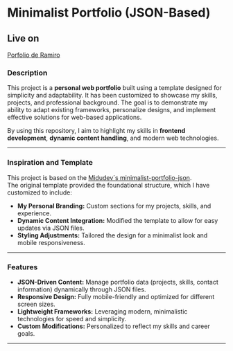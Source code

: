 # Minimalist Portfolio (JSON-Based)

## Live on

[Porfolio de Ramiro](https://ramirocosa.is-a.dev/)

### Description

This project is a **personal web portfolio** built using a template designed for simplicity and adaptability. It has been customized to showcase my skills, projects, and professional background. The goal is to demonstrate my ability to adapt existing frameworks, personalize designs, and implement effective solutions for web-based applications.

By using this repository, I aim to highlight my skills in **frontend development**, **dynamic content handling**, and modern web technologies.

---

### Inspiration and Template

This project is based on the [Midudev´s minimalist-portfolio-json](https://github.com/midudev/minimalist-portfolio-json).  
The original template provided the foundational structure, which I have customized to include:

- **My Personal Branding:** Custom sections for my projects, skills, and experience.
- **Dynamic Content Integration:** Modified the template to allow for easy updates via JSON files.
- **Styling Adjustments:** Tailored the design for a minimalist look and mobile responsiveness.

---

### Features

- **JSON-Driven Content:** Manage portfolio data (projects, skills, contact information) dynamically through JSON files.
- **Responsive Design:** Fully mobile-friendly and optimized for different screen sizes.
- **Lightweight Frameworks:** Leveraging modern, minimalistic technologies for speed and simplicity.
- **Custom Modifications:** Personalized to reflect my skills and career goals.

---
